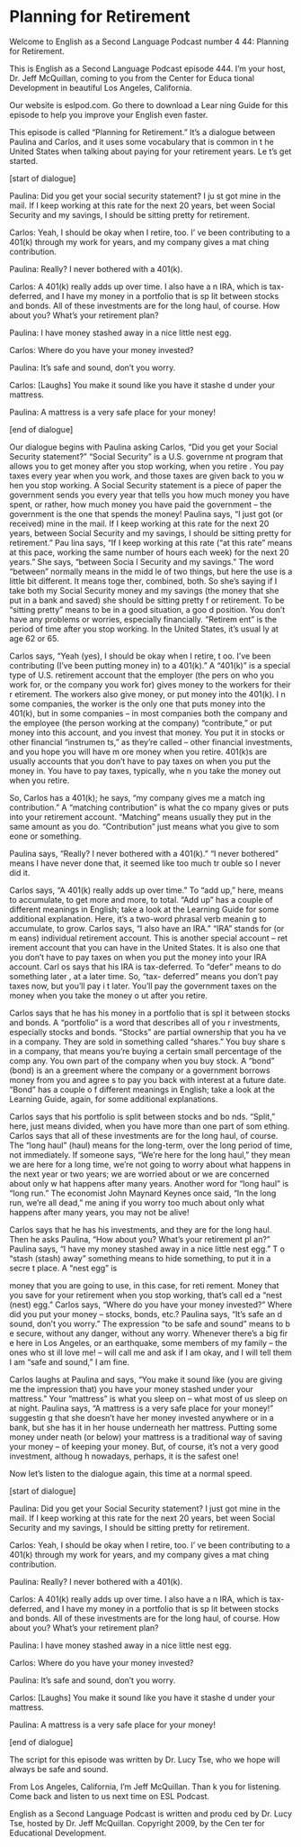 # Planning for Retirement

Welcome to English as a Second Language Podcast number 4 44: Planning for Retirement.

This is English as a Second Language Podcast episode 444.  I’m your host, Dr. Jeff McQuillan, coming to you from the Center for Educa tional Development in beautiful Los Angeles, California.

Our website is eslpod.com.  Go there to download a Lear ning Guide for this episode to help you improve your English even faster.

This episode is called “Planning for Retirement.”  It’s a dialogue between Paulina and Carlos, and it uses some vocabulary that is common in t he United States when talking about paying for your retirement years.  Le t’s get started.

[start of dialogue]

Paulina:  Did you get your social security statement?  I ju st got mine in the mail. If I keep working at this rate for the next 20 years, bet ween Social Security and my savings, I should be sitting pretty for retirement.

Carlos:  Yeah, I should be okay when I retire, too.  I’ ve been contributing to a 401(k) through my work for years, and my company gives a mat ching contribution.

Paulina:  Really?  I never bothered with a 401(k).

Carlos:  A 401(k) really adds up over time.  I also have a n IRA, which is tax- deferred, and I have my money in a portfolio that is sp lit between stocks and bonds.  All of these investments are for the long haul, of course.  How about you?  What’s your retirement plan?

Paulina:  I have money stashed away in a nice little nest  egg.

Carlos:  Where do you have your money invested?

Paulina:  It’s safe and sound, don’t you worry.

Carlos:  [Laughs] You make it sound like you have it stashe d under your mattress.

 Paulina:  A mattress is a very safe place for your money!

[end of dialogue]

Our dialogue begins with Paulina asking Carlos, “Did you  get your Social Security statement?”  “Social Security” is a U.S. governme nt program that allows you to get money after you stop working, when you retire .  You pay taxes every year when you work, and those taxes are given back to you w hen you stop working.  A Social Security statement is a piece of paper  the government sends you every year that tells you how much money you have spent, or rather, how much money you have paid the government – the government is the one that spends the money!  Paulina says, “I just got (or received) mine in the mail.  If I keep working at this rate for the next 20 years, between  Social Security and my savings, I should be sitting pretty for retirement.”  Pau lina says, “If I keep working at this rate (“at this rate” means at this pace, working the same number of hours each week) for the next 20 years.”  She says, “between Socia l Security and my savings.”  The word “between” normally means in the midd le of two things, but here the use is a little bit different.  It means toge ther, combined, both.  So she’s saying if I take both my Social Security money and my savings (the money that she put in a bank and saved) she should be sitting pretty f or retirement.  To be “sitting pretty” means to be in a good situation, a goo d position.  You don’t have any problems or worries, especially financially.  “Retirem ent” is the period of time after you stop working.  In the United States, it’s usual ly at age 62 or 65.

Carlos says, “Yeah (yes), I should be okay when I retire, t oo.  I’ve been contributing (I’ve been putting money in) to a 401(k).”   A “401(k)” is a special type of U.S. retirement account that the employer (the pers on who you work for, or the company you work for) gives money to the workers for their r etirement.  The workers also give money, or put money into the 401(k).  I n some companies, the worker is the only one that puts money into the 401(k), but in some companies – in most companies both the company and the employee (the person working at the company) “contribute,” or put money into this account,  and you invest that money.  You put it in stocks or other financial “instrumen ts,” as they’re called – other financial investments, and you hope you will have m ore money when you retire.  401(k)s are usually accounts that you don’t have to pay taxes on when you put the money in.  You have to pay taxes, typically, whe n you take the money out when you retire.

So, Carlos has a 401(k); he says, “my company gives me a match ing contribution.”  A “matching contribution” is what the co mpany gives or puts into your retirement account.  “Matching” means usually they put  in the same amount as you do.  “Contribution” just means what you give to som eone or something.

 Paulina says, “Really?  I never bothered with a 401(k).”   “I never bothered” means I have never done that, it seemed like too much tr ouble so I never did it.

Carlos says, “A 401(k) really adds up over time.”  To “add up,” here, means to accumulate, to get more and more, to total.  “Add up”  has a couple of different meanings in English; take a look at the Learning Guide for some additional explanation.  Here, it’s a two-word phrasal verb meanin g to accumulate, to grow. Carlos says, “I also have an IRA.”  “IRA” stands for (or m eans) individual retirement account.  This is another special account – ret irement account that you can have in the United States.  It is also one that you don’t have to pay taxes on when you put the money into your IRA account.  Carl os says that his IRA is tax-deferred.  To “defer” means to do something later , at a later time.  So, “tax- deferred” means you don’t pay taxes now, but you’ll pay i t later.  You’ll pay the government taxes on the money when you take the money o ut after you retire.

Carlos says that he has his money in a portfolio that is spl it between stocks and bonds.  A “portfolio” is a word that describes all of you r investments, especially stocks and bonds.  “Stocks” are partial ownership that you ha ve in a company. They are sold in something called “shares.”  You buy share s in a company, that means you’re buying a certain small percentage of the comp any.  You own part of the company when you buy stock.  A “bond” (bond) is an a greement where the company or a government borrows money from you and agree s to pay you back with interest at a future date.  “Bond” has a couple o f different meanings in English; take a look at the Learning Guide, again, for some additional explanations.

Carlos says that his portfolio is split between stocks and bo nds.  “Split,” here, just means divided, when you have more than one part of som ething.  Carlos says that all of these investments are for the long haul, of  course.  The “long haul” (haul) means for the long-term, over the long period of time, not immediately.  If someone says, “We’re here for the long haul,” they mean  we are here for a long time, we’re not going to worry about what happens in the next year or two years; we are worried about or we are concerned about only w hat happens after many years.  Another word for “long haul” is “long run.”  The economist John Maynard Keynes once said, “In the long run, we’re all dead,” me aning if you worry too much about only what happens after many years, you may not be alive!

Carlos says that he has his investments, and they are for the  long haul.  Then he asks Paulina, “How about you?  What’s your retirement pl an?”  Paulina says, “I have my money stashed away in a nice little nest egg.”  T o “stash (stash) away” something means to hide something, to put it in a secre t place.  A “nest egg” is

 money that you are going to use, in this case, for reti rement.  Money that you save for your retirement when you stop working, that’s call ed a “nest (nest) egg.” Carlos says, “Where do you have your money invested?”  Where  did you put your money – stocks, bonds, etc.?  Paulina says, “It’s safe an d sound, don’t you worry.”  The expression “to be safe and sound” means to b e secure, without any danger, without any worry.  Whenever there’s a big fir e here in Los Angeles, or an earthquake, some members of my family – the ones who st ill love me! – will call me and ask if I am okay, and I will tell them I am “safe and sound,” I am fine.

Carlos laughs at Paulina and says, “You make it sound like  (you are giving me the impression that) you have your money stashed under your mattress.”  Your “mattress” is what you sleep on – what most of us sleep on at night.  Paulina says, “A mattress is a very safe place for your money!” suggestin g that she doesn’t have her money invested anywhere or in a bank, but  she has it in her house underneath her mattress.  Putting some money under neath (or below) your mattress is a traditional way of saving your money – of  keeping your money. But, of course, it’s not a very good investment, althoug h nowadays, perhaps, it is the safest one!

Now let’s listen to the dialogue again, this time at a  normal speed.

[start of dialogue]

Paulina:  Did you get your Social Security statement?  I just got mine in the mail. If I keep working at this rate for the next 20 years, bet ween Social Security and my savings, I should be sitting pretty for retirement.

Carlos:  Yeah, I should be okay when I retire, too.  I’ ve been contributing to a 401(k) through my work for years, and my company gives a mat ching contribution.

Paulina:  Really?  I never bothered with a 401(k).

Carlos:  A 401(k) really adds up over time.  I also have a n IRA, which is tax- deferred, and I have my money in a portfolio that is sp lit between stocks and bonds.  All of these investments are for the long haul, of course.  How about you?  What’s your retirement plan?

Paulina:  I have money stashed away in a nice little nest  egg.

Carlos:  Where do you have your money invested?

 Paulina:  It’s safe and sound, don’t you worry.

Carlos:  [Laughs] You make it sound like you have it stashe d under your mattress.

Paulina:  A mattress is a very safe place for your money!

[end of dialogue]

The script for this episode was written by Dr. Lucy Tse, who  we hope will always be safe and sound.

From Los Angeles, California, I’m Jeff McQuillan.  Than k you for listening.  Come back and listen to us next time on ESL Podcast.

English as a Second Language Podcast is written and produ ced by Dr. Lucy Tse, hosted by Dr. Jeff McQuillan.  Copyright 2009, by the Cen ter for Educational Development.

